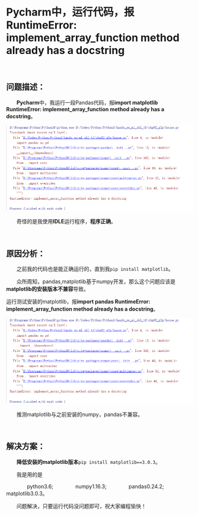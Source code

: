 # Pycharm中，运行代码，报RuntimeError: implement_array_function method already has a docstring
<br/>



## 问题描述：

&emsp;&emsp;**Pycharm**中，我运行一段Pandas代码，报**import matplotlib RuntimeError: implement_array_function method already has a docstring**。

![RuntimeError:pandas implement_array_function](https://raw.githubusercontent.com/JerryQiang/Datawhale/master/python_dev_env/res/imgs/RuntimeError_array/RuntimeError_pandas_implement_array_function.png)



&emsp;&emsp;奇怪的是我使用**IDLE**运行程序，**程序正确**。

<br/>



## 原因分析：

&emsp;&emsp;之前我的代码也是能正确运行的，直到我```pip install matplotlib```。

&emsp;&emsp;众所周知，pandas,matplotlib基于numpy开发，那么这个问题应该是**matplotlib的安装版本不兼容**导致。

运行测试安装的matplotlib，报**import pandas RuntimeError: implement_array_function method already has a docstring**。

![RuntimeError:matplotlib implement_array_function](https://raw.githubusercontent.com/JerryQiang/Datawhale/master/python_dev_env/res/imgs/RuntimeError_array/RuntimeError_pandas_implement_array_function.png)


&emsp;&emsp;推测matplotlib与之前安装的numpy，pandas不兼容。

<br/>



## 解决方案：

&emsp;&emsp;**降低安装的matplotlib版本**```pip install matplotlib==3.0.3```。

&emsp;&emsp;我是用的是

&emsp;&emsp;&emsp;&emsp;python3.6;
&emsp;&emsp;&emsp;&emsp;numpy1.16.3;
&emsp;&emsp;&emsp;&emsp;pandas0.24.2;
&emsp;&emsp;&emsp;&emsp;matplotlib3.0.3。

&emsp;&emsp;问题解决，只要运行代码没问题即可，祝大家编程愉快！


